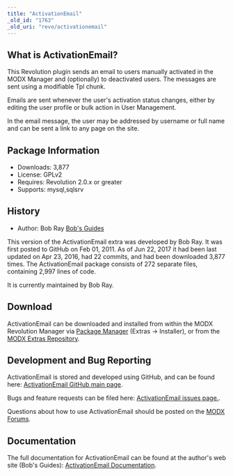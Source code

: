 ```yaml
---
title: "ActivationEmail"
_old_id: "1763"
_old_uri: "revo/activationemail"
---
```


## What is ActivationEmail?

 This Revolution plugin sends an email to users manually activated in the MODX Manager and (optionally) to deactivated users. The messages are sent using a modifiable Tpl chunk.

 Emails are sent whenever the user's activation status changes, either by editing the user profile or bulk action in User Management.

 In the email message, the user may be addressed by username or full name and can be sent a link to any page on the site.

## Package Information

- Downloads: 3,877
- License: GPLv2
- Requires: Revolution 2.0.x or greater
- Supports: mysql,sqlsrv

## History

- Author: Bob Ray [Bob's Guides](http://bobsguides.com)

 This version of the ActivationEmail extra was developed by Bob Ray. It was first posted to GitHub on Feb 01, 2011. As of Jun 22, 2017 it had been last updated on Apr 23, 2016, had 22 commits, and had been downloaded 3,877 times. The ActivationEmail package consists of 272 separate files, containing 2,997 lines of code.

 It is currently maintained by Bob Ray.

## Download

 ActivationEmail can be downloaded and installed from within the MODX Revolution Manager via [Package Manager](developing-in-modx/advanced-development/package-management "Package Manager") (Extras -> Installer), or from the [MODX Extras Repository](https://modx.com/extras/package/activationemail).

## Development and Bug Reporting 

 ActivationEmail is stored and developed using GitHub, and can be found here: [ActivationEmail GitHub main page](https://github.com/BobRay/ActivationEmail).

 Bugs and feature requests can be filed here: [ActivationEmail issues page.](https://github.com/BobRay/ActivationEmail/issues).

 Questions about how to use ActivationEmail should be posted on the [MODX Forums](https://forums.modx.com).

## Documentation

 The full documentation for ActivationEmail can be found at the author's web site (Bob's Guides): [ActivationEmail Documentation](http://bobsguides.com/activationemail-plugin-tutorial.html).